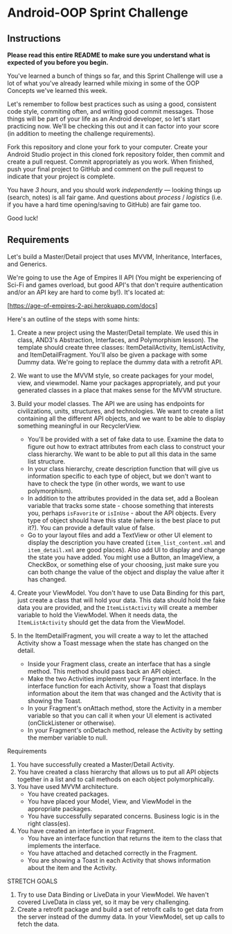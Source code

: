 # Android-OOP Sprint Challenge

## Instructions

**Please read this entire README to make sure you understand what is expected of you before you begin.**

You've learned a bunch of things so far, and this Sprint Challenge will use a lot of what you've already learned while mixing in some of the OOP Concepts we've learned this week.

Let's remember to follow best practices such as using a  good, consistent code style, commiting often, and writing good commit messages. Those things will be part of your life as an Android developer, so let's start practicing now. We'll be checking this out and it can factor into your score (in addition to meeting the challenge requirements).

Fork this repository and clone your fork to your computer. Create your Android Studio project in this cloned fork repository folder, then commit and create a pull request. Commit appropriately as you work. When finished, push your final project to GitHub and comment on the pull request to indicate that your project is complete.

You have *3 hours*, and you should work *independently* — looking things up (search, notes) is all fair game. And questions about *process* / *logistics* (i.e. if you have a hard time opening/saving to GitHub) are fair game too.

Good luck!

## Requirements

Let's build a Master/Detail project that uses MVVM, Inheritance, Interfaces, and Generics.

We're going to use the Age of Empires II API (You might be experiencing of Sci-Fi and games overload, but good API's that don't require authentication and/or an API key are hard to come by!). It's located at:

[https://age-of-empires-2-api.herokuapp.com/docs]

Here's an outline of the steps with some hints:

1. Create a new project using the Master/Detail template. We used this in class, AND3's Abstraction, Interfaces, and Polymorphism lesson). The template should create three classes: ItemDetailActivity, ItemListActivity, and ItemDetailFragment. You'll also be given a package with some Dummy data. We're going to replace the dummy data with a retrofit API.

2. We want to use the MVVM style, so create packages for your model, view, and viewmodel. Name your packages appropriately, and put your generated classes in a place that makes sense for the MVVM structure.

3. Build your model classes. The API we are using has endpoints for civilizations, units, structures, and technologies. We want to create a list containing all the different API objects, and we want to be able to display something meaningful in our RecyclerView.
    - You'll be provided with a set of fake data to use. Examine the data to figure out how to extract attributes from each class to construct your class hierarchy. We want to be able to put all this data in the same list structure.
    - In your class hierarchy, create description function that will give us information specific to each type of object, but we don't want to have to check the type (in other words, we want to use polymorphism).
    - In addition to the attributes provided in the data set, add a Boolean variable that tracks some state - choose something that interests you, perhaps `isFavorite` or `isInUse` - about the API objects. Every type of object should have this state (where is the best place to put it?). You can provide a default value of false.
    - Go to your layout files and add a TextView or other UI element to display the description you have created (`item_list_content.xml` and `item_detail.xml` are good places). Also add UI to display and change the state you have added. You might use a Button, an ImageView, a CheckBox, or something else of your choosing, just make sure you can both change the value of the object and display the value after it has changed.

4. Create your ViewModel. You don't have to use Data Binding for this part, just create a class that will hold your data. This data should hold the fake data you are provided, and the `ItemListActivity` will create a member variable to hold the ViewModel. When it needs data, the `ItemListActivity` should get the data from the ViewModel.

5. In the ItemDetailFragment, you will create a way to let the attached Activity show a Toast message when the state has changed on the detail.
    - Inside your Fragment class, create an interface that has a single method. This method should pass back an API object.
    - Make the two Activities implement your Fragment interface. In the interface function for each Activity, show a Toast that displays information about the item that was changed and the Activity that is showing the Toast.
    - In your Fragment's onAttach method, store the Activity in a member variable so that you can call it when your UI element is activated (onClickListener or otherwise).
    - In your Fragment's onDetach method, release the Activity by setting the member variable to null.

Requirements
1. You have successfully created a Master/Detail Activity.
2. You have created a class hierarchy that allows us to put all API objects together in a list and to call methods on each object polymorphically.
3. You have used MVVM architecture.
    - You have created packages.
    - You have placed your Model, View, and ViewModel in the appropriate packages.
    - You have successfully separated concerns. Business logic is in the right class(es).
4. You have created an interface in your Fragment.
    - You have an interface function that returns the item to the class that implements the interface.
    - You have attached and detached correctly in the Fragment.
    - You are showing a Toast in each Activity that shows information about the item and the Activity.

STRETCH GOALS
1. Try to use Data Binding or LiveData in your ViewModel. We haven't covered LiveData in class yet, so it may be very challenging.
2. Create a retrofit package and build a set of retrofit calls to get data from the server instead of the dummy data. In your ViewModel, set up calls to fetch the data.